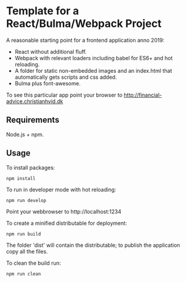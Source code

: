 # Template for a React/Bulma/Webpack Project

A reasonable starting point for a frontend application anno 2019:

- React without additional fluff.
- Webpack with relevant loaders including babel for ES6+ and hot reloading.
- A folder for static non-embedded images and an index.html that automatically gets scripts and css added.
- Bulma plus font-awesome.

To see this particular app point your browser to http://financial-advice.christianhvid.dk

## Requirements

Node.js + npm.

## Usage

To install packages:

```
npm install
```

To run in developer mode with hot reloading:

```
npm run develop
```

Point your webbrowser to http://localhost:1234

To create a minified distributable for deployment:

```
npm run build
```

The folder 'dist' will contain the distributable; to publish the application copy all the files.

To clean the build run:

```
npm run clean
```
